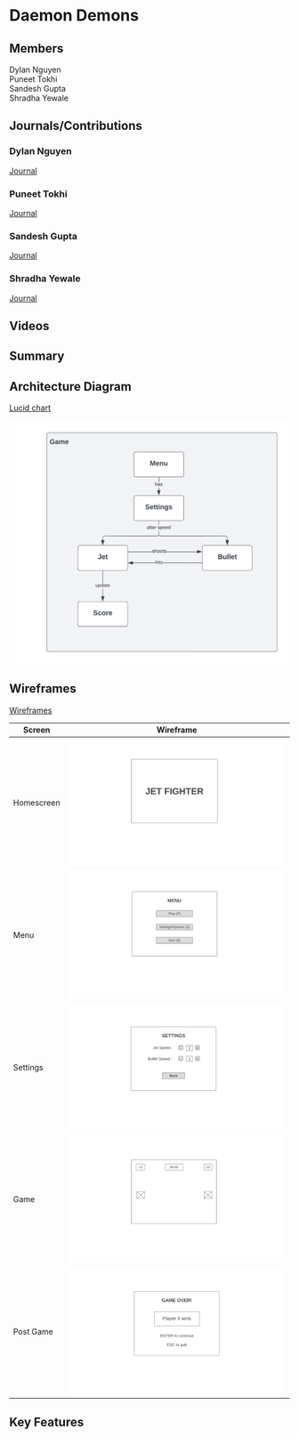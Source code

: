 # Daemon Demons

## Members
Dylan Nguyen  
Puneet Tokhi  
Sandesh Gupta  
Shradha Yewale  

## Journals/Contributions
### Dylan Nguyen 
[Journal](./journals/dylan.md)
### Puneet Tokhi 
[Journal](./journals/puneet.md)
### Sandesh Gupta 
[Journal](./journals/sandesh.md)
### Shradha Yewale 
[Journal](./journals/shradha.md)

## Videos

## Summary

## Architecture Diagram

[Lucid chart](https://lucid.app/lucidchart/8a2b83f8-d4c5-4b58-b0b7-eb1032640ead/edit?invitationId=inv_16fc3e19-db7b-4333-bfc4-c52e307b5293)

![](documentation/diagram/Architecture_diagram.png)

## Wireframes

[Wireframes](https://wireframe.cc/pro/pp/02d102965543343)

| Screen  | Wireframe |
| ------------- | ------------- |
| Homescreen  | ![](documentation/wireframes/1-Homepage-2x.png)  |
| Menu  | ![](documentation/wireframes/2-Menu-2x.png)  |
| Settings | ![](documentation/wireframes/3-Settings-2x.png) |
| Game | ![](documentation/wireframes/4-Game-2x.png) |
| Post Game | ![](documentation/wireframes/5-Post_Game-2x.png) | 

## Key Features





